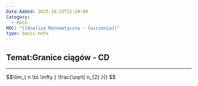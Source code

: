 ```yaml
---
Date-Added: 2025-10-23T12:29:00
Category:
  - Math
MOC: "[[Analiza Matematyczna - Ćwiczenia]]"
type: basic-note
---
```

## Temat:Granice ciągów - CD
- - -

$$\lim_{  n \to \infty } \frac{\sqrt{ n_{2} }{} 
$$
